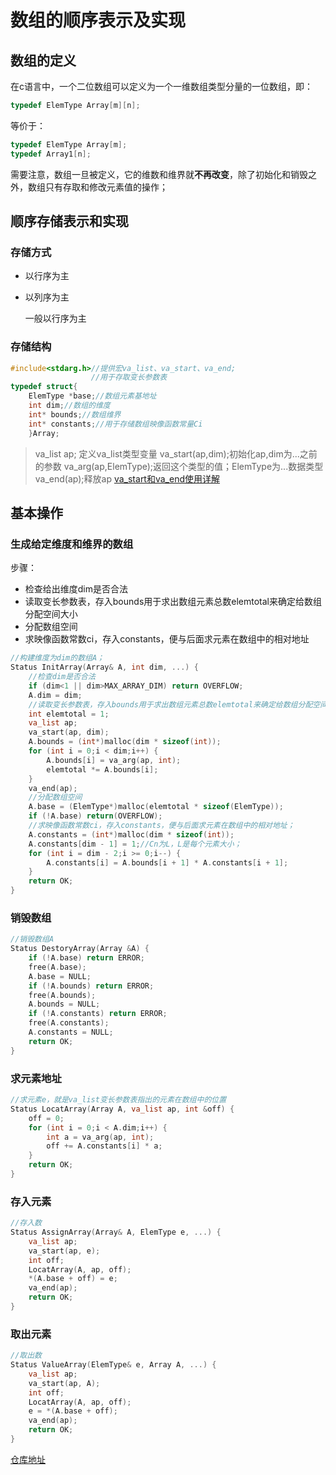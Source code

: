 # 数组的顺序表示及实现

## 数组的定义

在c语言中，一个二位数组可以定义为一个一维数组类型分量的一位数组，即：

```cpp
typedef ElemType Array[m][n];
```

等价于：

```cpp
typedef ElemType Array[m];
typedef Array1[n];
```

需要注意，数组一旦被定义，它的维数和维界就**不再改变**，除了初始化和销毁之外，数组只有存取和修改元素值的操作；

## 顺序存储表示和实现

### 存储方式

* 以行序为主
* 以列序为主

  一般以行序为主

### 存储结构

```cpp
#include<stdarg.h>//提供宏va_list、va_start、va_end;
                  //用于存取变长参数表
typedef struct{
    ElemType *base;//数组元素基地址
    int dim;//数组的维度
    int* bounds;//数组维界
    int* constants;//用于存储数组映像函数常量Ci
    }Array;
```

> va\_list ap; 定义va\_list类型变量 va\_start\(ap,dim\);初始化ap,dim为...之前的参数 va\_arg\(ap,ElemType\);返回这个类型的值；ElemType为...数据类型 va\_end\(ap\);释放ap [va\_start和va\_end使用详解](https://www.cnblogs.com/hanyonglu/archive/2011/05/07/2039916.html)

## 基本操作

### 生成给定维度和维界的数组

步骤：

* 检查给出维度dim是否合法
* 读取变长参数表，存入bounds用于求出数组元素总数elemtotal来确定给数组分配空间大小
* 分配数组空间
* 求映像函数常数ci，存入constants，便与后面求元素在数组中的相对地址

```cpp
//构建维度为dim的数组A；
Status InitArray(Array& A, int dim, ...) {
    //检查dim是否合法
    if (dim<1 || dim>MAX_ARRAY_DIM) return OVERFLOW;
    A.dim = dim;
    //读取变长参数表，存入bounds用于求出数组元素总数elemtotal来确定给数组分配空间大小
    int elemtotal = 1;
    va_list ap;
    va_start(ap, dim);
    A.bounds = (int*)malloc(dim * sizeof(int));
    for (int i = 0;i < dim;i++) {
        A.bounds[i] = va_arg(ap, int);
        elemtotal *= A.bounds[i];
    }
    va_end(ap);
    //分配数组空间
    A.base = (ElemType*)malloc(elemtotal * sizeof(ElemType));
    if (!A.base) return(OVERFLOW);
    //求映像函数常数ci，存入constants，便与后面求元素在数组中的相对地址；
    A.constants = (int*)malloc(dim * sizeof(int));
    A.constants[dim - 1] = 1;//Cn为L，L是每个元素大小；
    for (int i = dim - 2;i >= 0;i--) {
        A.constants[i] = A.bounds[i + 1] * A.constants[i + 1];
    }
    return OK;
}
```

### 销毁数组

```cpp
//销毁数组A
Status DestoryArray(Array &A) {
    if (!A.base) return ERROR;
    free(A.base);
    A.base = NULL;
    if (!A.bounds) return ERROR;
    free(A.bounds);
    A.bounds = NULL;
    if (!A.constants) return ERROR;
    free(A.constants);
    A.constants = NULL;
    return OK;
}
```

### 求元素地址

```cpp
//求元素e，就是va_list变长参数表指出的元素在数组中的位置
Status LocatArray(Array A, va_list ap, int &off) {
    off = 0;
    for (int i = 0;i < A.dim;i++) {
        int a = va_arg(ap, int);
        off += A.constants[i] * a;
    }
    return OK;
}
```

### 存入元素

```cpp
//存入数
Status AssignArray(Array& A, ElemType e, ...) {
    va_list ap;
    va_start(ap, e);
    int off;
    LocatArray(A, ap, off);
    *(A.base + off) = e;
    va_end(ap);
    return OK;
}
```

### 取出元素

```cpp
//取出数
Status ValueArray(ElemType& e, Array A, ...) {
    va_list ap;
    va_start(ap, A);
    int off;
    LocatArray(A, ap, off);
    e = *(A.base + off);
    va_end(ap);
    return OK;
}
```

[仓库地址](https://github.com/jaziel126/text2.git)

